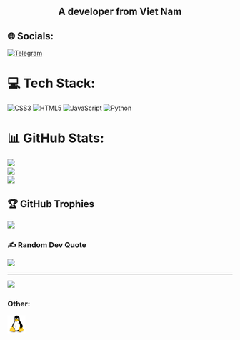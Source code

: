 <h2 align="center">A developer from Viet Nam</h2>

## 🌐 Socials:
   [![Telegram](https://img.shields.io/badge/Telegram-2CA5E0?style=for-the-badge&logo=telegram&logoColor=white)](https://t.me/dhungx)

# 💻 Tech Stack:
![CSS3](https://img.shields.io/badge/css3-%231572B6.svg?style=for-the-badge&logo=css3&logoColor=white) ![HTML5](https://img.shields.io/badge/html5-%23E34F26.svg?style=for-the-badge&logo=html5&logoColor=white) ![JavaScript](https://img.shields.io/badge/javascript-%23323330.svg?style=for-the-badge&logo=javascript&logoColor=%23F7DF1E) ![Python](https://img.shields.io/badge/python-3670A0?style=for-the-badge&logo=python&logoColor=ffdd54)
# 📊 GitHub Stats:
![](https://github-readme-stats.vercel.app/api?username=dhungx&theme=dark&hide_border=false&include_all_commits=false&count_private=false)<br/>
![](https://github-readme-streak-stats.herokuapp.com/?user=dhungx&theme=dark&hide_border=false)<br/>
![](https://github-readme-stats.vercel.app/api/top-langs/?username=dhungx&theme=dark&hide_border=false&include_all_commits=false&count_private=false&layout=compact)

## 🏆 GitHub Trophies
![](https://github-profile-trophy.vercel.app/?username=dhungx&theme=radical&no-frame=false&no-bg=true&margin-w=4)

### ✍️ Random Dev Quote
![](https://quotes-github-readme.vercel.app/api?type=horizontal&theme=radical)

---
[![](https://visitcount.itsvg.in/api?id=dhungx&icon=0&color=0)](https://visitcount.itsvg.in)

<h3 align="left">Other:</h3>
<p align="left"> <a href="https://www.linux.org/" target="_blank" rel="noreferrer"> <img src="https://raw.githubusercontent.com/devicons/devicon/master/icons/linux/linux-original.svg" alt="linux" width="40" height="40"/> </a> </p>
